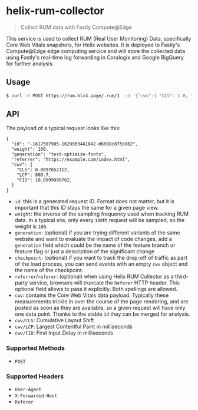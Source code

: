 # helix-rum-collector

> Collect RUM data with Fastly Compute@Edge

This service is used to collect RUM (Real User Monitoring) Data, specifically Core Web Vitals snapshots, for Helix websites. It is deployed to Fastly's Compute@Edge edge computing service and will store the collected data using Fastly's real-time log forwarding in Coralogix and Google BigQuery for further analysis.

## Usage

```bash
$ curl -X POST https://rum.hlx3.page/.rum/1  -d '{"cwv":{ "CLS": 1.0, "LCP": 1.0, "FID": 4 }, "id": "blablub", "weight": 2}' X-Forwarded-Host:example.com
```

## API

The payload of a typical request looks like this:

```jsonc
{
  "id": "-1617507985-1629963441842-d6998c875b962",
  "weight": 100,
  "generation": "test-optimize-fonts",
  "referrer": "https://example.com/index.html",
  "cwv": {
    "CLS": 0.0097652112,
    "LCP": 800.7,
    "FID": 10.8999999762,
  }
}
```

- `id`: this is a generated request ID. Format does not matter, but it is important that this ID stays the same for a given page view.
- `weight`: the inverse of the sampling frequency used when tracking RUM data. In a typical site, only every `100`th request will be sampled, so the weight is `100`.
- `generation`: (optional) if you are trying different variants of the same website and want to evaluate the impact of code changes, add a `generation` field which could be the name of the feature branch or feature flag or just a description of the significant change
- `checkpoint`: (optional) if you want to track the drop-off of traffic as part of the load process, you can send events with an empty `cwv` object and the name of the checkpoint.
- `referrer`/`referer`: (optional) when using Helix RUM Collector as a third-party service, browsers will truncate the `Referer` HTTP header. This optional field allows to pass it explicitly. Both spellings are allowed.
- `cwv`: contains the Core Web Vitals data payload. Typically these measurements trickle in over the course of the page rendering, and are posted as soon as they are available, so a given request will have only one data point. Thanks to the stable `id` they can be merged for analysis.
- `cwv/CLS`: Cumulative Layout Shift
- `cwv/LCP`: Largest Contentful Paint in milliseconds
- `cwv/FID`: First Input Delay in milliseconds

### Supported Methods

- `POST`


### Supported Headers

- `User-Agent`
- `X-Forwarded-Host`
- `Referer`
